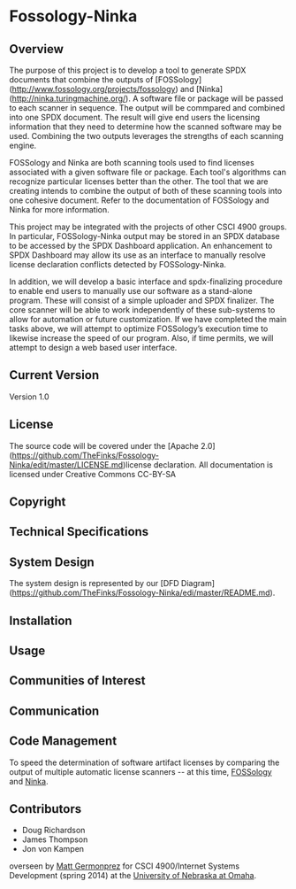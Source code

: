 Fossology-Ninka
===============

Overview
--------

The purpose of this project is to develop a tool to generate SPDX documents that combine the outputs of [FOSSology] (http://www.fossology.org/projects/fossology) and [Ninka] (http://ninka.turingmachine.org/). A software file or package will be passed to each scanner in sequence. The output will be commpared and combined into one SPDX document. The result will give end users the licensing information that they need to determine how the scanned software may be used. Combining the two outputs leverages the strengths of each scanning engine.

FOSSology and Ninka are both scanning tools used to find licenses associated with a given software file or package. Each tool's algorithms can recognize particular licenses better than the other. The tool that we are creating intends to combine the output of both of these scanning tools into one cohesive document.  Refer to the documentation of FOSSology and Ninka for more information.

This project may be integrated with the projects of other CSCI 4900 groups. In particular, FOSSology-Ninka output may be stored in an SPDX database to be accessed by the SPDX Dashboard application. An enhancement to SPDX Dashboard may allow its use as an interface to manually resolve license declaration conflicts detected by FOSSology-Ninka.

In addition, we will develop a basic interface and spdx-finalizing procedure to enable end users to manually use our software as a stand-alone program.  These will consist of a simple uploader and SPDX finalizer.  The core scanner will be able to work independently of these sub-systems to allow for automation or future customization.
If we have completed the main tasks above, we will attempt to optimize FOSSology’s execution time to likewise increase the speed of our program. Also, if time permits, we will attempt to design a web based user interface.

Current Version
---------------
Version 1.0

License
-------
The source code will be covered under the [Apache 2.0] (https://github.com/TheFinks/Fossology-Ninka/edit/master/LICENSE.md)license declaration.
All documentation is licensed under Creative Commons CC-BY-SA

Copyright
---------

Technical Specifications
------------------------

System Design
-------------
The system design is represented by our [DFD Diagram] (https://github.com/TheFinks/Fossology-Ninka/edi/master/README.md).

Installation
------------

Usage
-----

Communities of Interest
-----------------------
Communication 
-------------
Code Management
---------------



To speed the determination of software artifact licenses by comparing the output of multiple automatic license scanners -- at this time, [FOSSology](http://www.fossology.org/projects/fossology) and [Ninka](http://ninka.turingmachine.org/).

Contributors
------------
* Doug Richardson
* James Thompson
* Jon von Kampen

overseen by [Matt Germonprez](http://myweb.unomaha.edu/~mgermonprez/vita.html) for CSCI 4900/Internet Systems Development (spring 2014) at the [University of Nebraska at Omaha](http://www.unomaha.edu).
